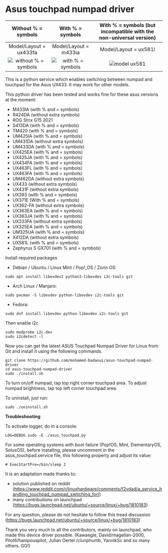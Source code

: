 # Asus touchpad numpad driver

| Without % = symbols             |  With % = symbols       |  With % = symbols (but incompatible with the non-universal version) |
|:-------------------------:|:-------------------------:|:-------------------------:|
| Model/Layout = ux433fa          | Model/Layout = m433ia   | Model/Layout = ux581l |
| ![without % = symbols](https://github.com/mohamed-badaoui/ux433-touchpad-numpad/blob/main/images/Asus-ZenBook-UX433FA.jpg)  |  ![with % = symbols](https://github.com/mohamed-badaoui/ux433-touchpad-numpad/blob/main/images/Asus-VivoBook-M433IA.jpg) | ![model ux581](https://github.com/mohamed-badaoui/ux433-touchpad-numpad/blob/main/images/Asus-ZenBook-UX581l.jpg) |

This is a python service which enables switching between numpad and touchpad for the Asus UX433.
It may work for other models.

This python driver has been tested and works fine for these asus versions at the moment:
- M433IA (with % and = symbols)
- R424DA (without extra symbols)
- ROG Strix G15 2021 
- S413DA (with % and = symbols)
- TM420 (with % and = symbols)
- UM425IA (with % and = symbols)
- UM431DA (without extra symbols)
- UM433DA (with % and = symbols)
- UX425EA (with % and = symbols)
- UX425JA (with % and = symbols)
- UX434FA (with % and = symbols)
- UX463FL (with % and = symbols)
- UX463FA (with % and = symbols)
- UM462DA (without extra symbols)
- UX433 (without extra symbols)
- UX431F (without extra symbols)
- UX393 (with % and = symbols)
- UX371E (With % and = symbols)
- UX362-FA (without extra symbols)
- UX363EA (with % and = symbols)
- UX363JA (with % and = symbols)
- UX333FA (without extra symbols)
- UX325EA (with % and = symbols)
- UM325UA (with % and = symbols)
- X412DA (without extra symbols)
- UX581L (with % and = symbols)
- Zephyrus S GX701 (with % and = symbols)

Install required packages

- Debian / Ubuntu / Linux Mint / Pop!_OS / Zorin OS:
```
sudo apt install libevdev2 python3-libevdev i2c-tools git
```

- Arch Linux / Manjaro:
```
sudo pacman -S libevdev python-libevdev i2c-tools git
```

- Fedora:
```
sudo dnf install libevdev python-libevdev i2c-tools git
```

Then enable i2c
```
sudo modprobe i2c-dev
sudo i2cdetect -l
```

Now you can get the latest ASUS Touchpad Numpad Driver for Linux from Git and install it using the following commands.
```
git clone https://github.com/mohamed-badaoui/asus-touchpad-numpad-driver
cd asus-touchpad-numpad-driver
sudo ./install.sh
```

To turn on/off numpad, tap top right corner touchpad area.
To adjust numpad brightness, tap top left corner touchpad area.

To uninstall, just run:
```
sudo ./uninstall.sh
```

**Troubleshooting**

To activate logger, do in a console:
```
LOG=DEBUG sudo -E ./asus_touchpad.py
```

For some operating systems with boot failure (Pop!OS, Mint, ElementaryOS, SolusOS), before installing, please uncomment in the asus_touchpad.service file, this following property and adjust its value:
```
# ExecStartPre=/bin/sleep 2
```


It is an adaptation made thanks to:
 - solution published on reddit (https://www.reddit.com/r/linuxhardware/comments/f2vdad/a_service_handling_touchpad_numpad_switching_for/) 
 - many contributions on launchpad (https://bugs.launchpad.net/ubuntu/+source/linux/+bug/1810183)

For any question, please do not hesitate to follow this tread discussion
(https://bugs.launchpad.net/ubuntu/+source/linux/+bug/1810183)

Thank you very much to all the contributors, mainly on launchpad, who made this device driver possible. (Kawaegle, David/magellan-2000, Pilot6/hanipouspilot, Julian Oertel /clunphumb, YannikSc and so many others. GG!)

